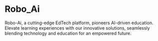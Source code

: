 # Robo_Ai
Robo-Ai, a cutting-edge EdTech platform, pioneers AI-driven education. Elevate learning experiences with our innovative solutions, seamlessly blending technology and education for an empowered future.
